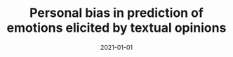 ---
# Documentation: https://wowchemy.com/docs/managing-content/

title: Personal bias in prediction of emotions elicited by textual opinions
subtitle: ''
summary: ''
authors:
- Piotr D. Miłkowski
- Marcin Gruza
- kanclerz
- kazienko
- Damian Grimling
- kocon
tags: []
categories: []
date: '2021-01-01'
lastmod: 2022-10-07T05:49:37Z
featured: false
draft: false

# Featured image
# To use, add an image named `featured.jpg/png` to your page's folder.
# Focal points: Smart, Center, TopLeft, Top, TopRight, Left, Right, BottomLeft, Bottom, BottomRight.
image:
  caption: ''
  focal_point: ''
  preview_only: false

# Projects (optional).
#   Associate this post with one or more of your projects.
#   Simply enter your project's folder or file name without extension.
#   E.g. `projects = ["internal-project"]` references `content/project/deep-learning/index.md`.
#   Otherwise, set `projects = []`.
projects: []
publishDate: '2022-10-07T05:49:36.234667Z'
publication_types:
- '1'
abstract: ''
publication: '*The 59th Annual Meeting of the Association for Computational Linguistics
  and the 11th International Joint Conference on Natural Language Processing, ACL-IJCNLP
  2021, August 5-6, 2021, Bangkok, Thailand (online) : Proceedings of the Student
  Research Workshop*'
doi: 10.18653/v1/2021.acl-srw.26
url_pdf: https://aclanthology.org/2021.acl-srw.26.pdf
---